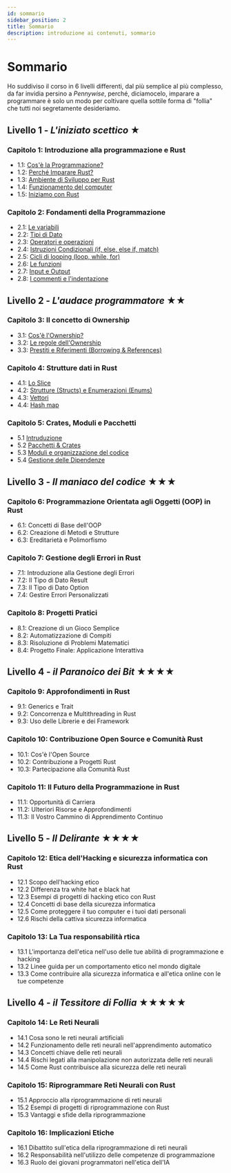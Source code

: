 ```yaml
---
id: sommario
sidebar_position: 2
title: Sommario
description: introduzione ai contenuti, sommario
---
```


# Sommario
Ho suddiviso il corso in 6 livelli differenti, dal più semplice al più complesso, da far invidia persino a *Pennywise*, perché, diciamocelo, imparare a programmare è solo un modo per coltivare quella sottile forma di "follia" che tutti noi segretamente desideriamo.

## Livello 1 - *L'iniziato scettico* ★
### Capitolo 1: Introduzione alla programmazione e Rust
  - 1.1: [Cos'è la Programmazione?](./Capitolo-01/la-programmazione)
  - 1.2: [Perché Imparare Rust?](./Capitolo-01/perchè-imparare-rust)
  - 1.3: [Ambiente di Sviluppo per Rust](./Capitolo-01/ambiente-sviluppo-rust)
  - 1.4: [Funzionamento del computer](./Capitolo-01/il-terminale)
  - 1.5: [Iniziamo con Rust](./Capitolo-01/installazione)

### Capitolo 2: Fondamenti della Programmazione
  - 2.1: [Le variabili](./Capitolo-02/variabili)
  - 2.2: [Tipi di Dato](./Capitolo-02/i-tipi-di-dato)
  - 2.3: [Operatori e operazioni](./Capitolo-02/operatori-e-operazioni)
  - 2.4: [Istruzioni Condizionali (if, else, else if, match)](./Capitolo-02/istruzioni-condizionali)
  - 2.5: [Cicli di looping (loop, while, for)](./Capitolo-02/cicli-di-looping)
  - 2.6: [Le funzioni](./Capitolo-02/le-funzioni)
  - 2.7: [Input e Output](./Capitolo-02/input-e-output)
  - 2.8: [I commenti e l'indentazione](./Capitolo-02/commenti-e-indentazione)

## Livello 2 - *L'audace programmatore* ★★
### Capitolo 3: Il concetto di Ownership
  - 3.1: [Cos'è l'Ownership?](./Capitolo-03/cosa-e-ownership)
  - 3.2: [Le regole dell'Ownership](./Capitolo-03/le-regole-dell-ownership)
  - 3.3: [Prestiti e Riferimenti (Borrowing & References)](./Capitolo-03/borrowing-e-reference)

### Capitolo 4: Strutture dati in Rust
  - 4.1: [Lo Slice](./Capitolo-04/il-tipo-slice)
  - 4.2: [Strutture (Structs) e Enumerazioni (Enums)](./Capitolo-04/strutture-e-enumerazioni)
  - 4.3: [Vettori](./Capitolo-04/vettori)
  - 4.4: [Hash map](./Capitolo-04/hash-map)

### Capitolo 5: Crates, Moduli e Pacchetti
  - 5.1 [Intruduzione](./Capitolo-05/introduzione)
  - 5.2 [Pacchetti & Crates](./Capitolo-05/pacchetti-e-crates)
  - 5.3 [Moduli e organizzazione del codice](./Capitolo-05/moduli)
  - 5.4 [Gestione delle Dipendenze](./Capitolo-05/dipendenze)

## Livello 3 - *Il maniaco del codice* ★★★
### Capitolo 6: Programmazione Orientata agli Oggetti (OOP) in Rust
  - 6.1: Concetti di Base dell'OOP
  - 6.2: Creazione di Metodi e Strutture
  - 6.3: Ereditarietà e Polimorfismo

### Capitolo 7: Gestione degli Errori in Rust
  - 7.1: Introduzione alla Gestione degli Errori
  - 7.2: Il Tipo di Dato Result
  - 7.3: Il Tipo di Dato Option
  - 7.4: Gestire Errori Personalizzati

### Capitolo 8: Progetti Pratici
  - 8.1: Creazione di un Gioco Semplice
  - 8.2: Automatizzazione di Compiti
  - 8.3: Risoluzione di Problemi Matematici
  - 8.4: Progetto Finale: Applicazione Interattiva

## Livello 4 - *il Paranoico dei Bit* ★★★★
### Capitolo 9: Approfondimenti in Rust
  - 9.1: Generics e Trait
  - 9.2: Concorrenza e Multithreading in Rust
  - 9.3: Uso delle Librerie e dei Framework

### Capitolo 10: Contribuzione Open Source e Comunità Rust
  - 10.1: Cos'è l'Open Source
  - 10.2: Contribuzione a Progetti Rust
  - 10.3: Partecipazione alla Comunità Rust

### Capitolo 11: Il Futuro della Programmazione in Rust
  - 11.1: Opportunità di Carriera
  - 11.2: Ulteriori Risorse e Approfondimenti
  - 11.3: Il Vostro Cammino di Apprendimento Continuo

## Livello 5 - *Il Delirante* ★★★★
### Capitolo 12: Etica dell'Hacking e sicurezza informatica con Rust
  - 12.1 Scopo dell'hacking etico
  - 12.2 Differenza tra white hat e black hat
  - 12.3 Esempi di progetti di hacking etico con Rust
  - 12.4 Concetti di base della sicurezza informatica
  - 12.5 Come proteggere il tuo computer e i tuoi dati personali
  - 12.6 Rischi della cattiva sicurezza informatica

### Capitolo 13: La Tua responsabilità rtica
  - 13.1 L'importanza dell'etica nell'uso delle tue abilità di programmazione e hacking
  - 13.2 Linee guida per un comportamento etico nel mondo digitale
  - 13.3 Come contribuire alla sicurezza informatica e all'etica online con le tue competenze

## Livello 4 - *il Tessitore di Follia* ★★★★★
### Capitolo 14: Le Reti Neurali
  - 14.1 Cosa sono le reti neurali artificiali
  - 14.2 Funzionamento delle reti neurali nell'apprendimento automatico
  - 14.3 Concetti chiave delle reti neurali
  - 14.4 Rischi legati alla manipolazione non autorizzata delle reti neurali
  - 14.5 Come Rust contribuisce alla sicurezza delle reti neurali

### Capitolo 15: Riprogrammare Reti Neurali con Rust
  - 15.1 Approccio alla riprogrammazione di reti neurali
  - 15.2 Esempi di progetti di riprogrammazione con Rust
  - 15.3 Vantaggi e sfide della riprogrammazione

### Capitolo 16: Implicazioni Etiche
  - 16.1 Dibattito sull'etica della riprogrammazione di reti neurali
  - 16.2 Responsabilità nell'utilizzo delle competenze di programmazione
  - 16.3 Ruolo dei giovani programmatori nell'etica dell'IA